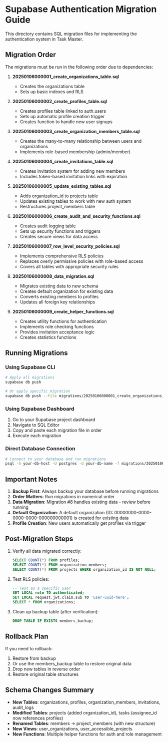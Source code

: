 # Supabase Authentication Migration Guide

This directory contains SQL migration files for implementing the authentication system in Task Master.

## Migration Order

The migrations must be run in the following order due to dependencies:

1. **20250106000001_create_organizations_table.sql**

   - Creates the organizations table
   - Sets up basic indexes and RLS

2. **20250106000002_create_profiles_table.sql**

   - Creates profiles table linked to auth.users
   - Sets up automatic profile creation trigger
   - Creates function to handle new user signups

3. **20250106000003_create_organization_members_table.sql**

   - Creates the many-to-many relationship between users and organizations
   - Implements role-based membership (admin/member)

4. **20250106000004_create_invitations_table.sql**

   - Creates invitation system for adding new members
   - Includes token-based invitation links with expiration

5. **20250106000005_update_existing_tables.sql**

   - Adds organization_id to projects table
   - Updates existing tables to work with new auth system
   - Restructures project_members table

6. **20250106000006_create_audit_and_security_functions.sql**

   - Creates audit logging table
   - Sets up security functions and triggers
   - Creates secure views for data access

7. **20250106000007_row_level_security_policies.sql**

   - Implements comprehensive RLS policies
   - Replaces overly permissive policies with role-based access
   - Covers all tables with appropriate security rules

8. **20250106000008_data_migration.sql**

   - Migrates existing data to new schema
   - Creates default organization for existing data
   - Converts existing members to profiles
   - Updates all foreign key relationships

9. **20250106000009_create_helper_functions.sql**
   - Creates utility functions for authentication
   - Implements role checking functions
   - Provides invitation acceptance logic
   - Creates statistics functions

## Running Migrations

### Using Supabase CLI

```bash
# Apply all migrations
supabase db push

# Or apply specific migration
supabase db push --file migrations/20250106000001_create_organizations_table.sql
```

### Using Supabase Dashboard

1. Go to your Supabase project dashboard
2. Navigate to SQL Editor
3. Copy and paste each migration file in order
4. Execute each migration

### Direct Database Connection

```bash
# Connect to your database and run migrations
psql -h your-db-host -U postgres -d your-db-name -f migrations/20250106000001_create_organizations_table.sql
```

## Important Notes

1. **Backup First**: Always backup your database before running migrations
2. **Order Matters**: Run migrations in numerical order
3. **Data Migration**: Migration #8 handles existing data - review before running
4. **Default Organization**: A default organization (ID: 00000000-0000-0000-0000-000000000001) is created for existing data
5. **Profile Creation**: New users automatically get profiles via trigger

## Post-Migration Steps

1. Verify all data migrated correctly:

   ```sql
   SELECT COUNT(*) FROM profiles;
   SELECT COUNT(*) FROM organization_members;
   SELECT COUNT(*) FROM projects WHERE organization_id IS NOT NULL;
   ```

2. Test RLS policies:

   ```sql
   -- Test as a specific user
   SET LOCAL role TO authenticated;
   SET LOCAL request.jwt.claim.sub TO 'user-uuid-here';
   SELECT * FROM organizations;
   ```

3. Clean up backup table (after verification):
   ```sql
   DROP TABLE IF EXISTS members_backup;
   ```

## Rollback Plan

If you need to rollback:

1. Restore from backup
2. Or use the members_backup table to restore original data
3. Drop new tables in reverse order
4. Restore original table structures

## Schema Changes Summary

- **New Tables**: organizations, profiles, organization_members, invitations, audit_logs
- **Modified Tables**: projects (added organization_id), tasks (assignee_id now references profiles)
- **Renamed Tables**: members → project_members (with new structure)
- **New Views**: user_organizations, user_accessible_projects
- **New Functions**: Multiple helper functions for auth and role management
